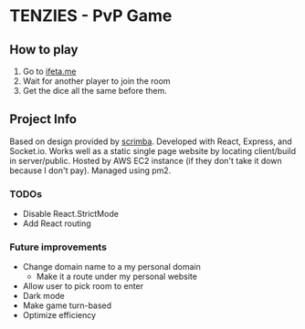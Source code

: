 # TENZIES - PvP Game

## How to play

1. Go to [ifeta.me](https://ifeta.me)
2. Wait for another player to join the room
3. Get the dice all the same before them.

## Project Info

Based on design provided by [scrimba](https://www.figma.com/file/FqsxRUhAaXM4ezddQK0CdR/Tenzies?t=KM8via778tvLycUQ-0). Developed with React, Express, and Socket.io. Works well as a static single page website by locating client/build in server/public. Hosted by AWS EC2 instance (if they don't take it down because I don't pay). Managed using pm2.

### TODOs

- Disable React.StrictMode
- Add React routing

### Future improvements

- Change domain name to a my personal domain
  - Make it a route under my personal website
- Allow user to pick room to enter
- Dark mode
- Make game turn-based
- Optimize efficiency
